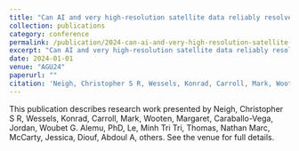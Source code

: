 ```yaml
---
title: "Can AI and very high-resolution satellite data reliably resolve smallholder agriculture at the national scale across the world?"
collection: publications
category: conference
permalink: /publication/2024-can-ai-and-very-high-resolution-satellite-data-reliably-resolve-smallholder-agriculture-at-the-national-scale-across-the-world
excerpt: "Can AI and very high-resolution satellite data reliably resolve smallholder agriculture at the national scale across the world? by Neigh, Christopher S R et al."
date: 2024-01-01
venue: "AGU24"
paperurl: ""
citation: 'Neigh, Christopher S R, Wessels, Konrad, Carroll, Mark, Wooten, Margaret, Caraballo-Vega, Jordan, Woubet G. Alemu, PhD, Le, Minh Tri Tri, Thomas, Nathan Marc, McCarty, Jessica, Diouf, Abdoul A, others (2024). "Can AI and very high-resolution satellite data reliably resolve smallholder agriculture at the national scale across the world?." <i>AGU24</i>.'
---
```


This publication describes research work presented by Neigh, Christopher S R, Wessels, Konrad, Carroll, Mark, Wooten, Margaret, Caraballo-Vega, Jordan, Woubet G. Alemu, PhD, Le, Minh Tri Tri, Thomas, Nathan Marc, McCarty, Jessica, Diouf, Abdoul A, others. See the venue for full details.
